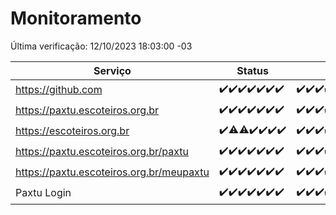 # Monitoramento

Última verificação: 12/10/2023 18:03:00 -03

|Serviço|Status|Últimas 24h|
|---|---|---|
|https://github.com|<span title="2023-10-05: OK=24">✔️</span><span title="2023-10-06: OK=24">✔️</span><span title="2023-10-07: OK=24">✔️</span><span title="2023-10-08: OK=24">✔️</span><span title="2023-10-09: OK=24">✔️</span><span title="2023-10-10: OK=24">✔️</span><span title="2023-10-11: OK=21">✔️</span>|<span title="11/10/2023 18:04:00 -03 : 200">✔️</span><span title="11/10/2023 19:04:00 -03 : 200">✔️</span><span title="11/10/2023 20:05:00 -03 : 200">✔️</span><span title="11/10/2023 21:27:00 -03 : 200">✔️</span><span title="11/10/2023 22:39:00 -03 : 200">✔️</span><span title="11/10/2023 23:13:00 -03 : 200">✔️</span><span title="12/10/2023 00:06:00 -03 : 200">✔️</span><span title="12/10/2023 01:07:00 -03 : 200">✔️</span><span title="12/10/2023 02:05:00 -03 : 200">✔️</span><span title="12/10/2023 03:08:00 -03 : 200">✔️</span><span title="12/10/2023 04:05:00 -03 : 200">✔️</span><span title="12/10/2023 05:08:00 -03 : 200">✔️</span><span title="12/10/2023 06:06:00 -03 : 200">✔️</span><span title="12/10/2023 07:06:00 -03 : 200">✔️</span><span title="12/10/2023 08:04:00 -03 : 200">✔️</span><span title="12/10/2023 09:11:00 -03 : 200">✔️</span><span title="12/10/2023 10:09:00 -03 : 200">✔️</span><span title="12/10/2023 11:05:00 -03 : 200">✔️</span><span title="12/10/2023 12:06:00 -03 : 200">✔️</span><span title="12/10/2023 13:07:00 -03 : 200">✔️</span><span title="12/10/2023 14:04:00 -03 : 200">✔️</span><span title="12/10/2023 15:08:00 -03 : 200">✔️</span><span title="12/10/2023 16:03:00 -03 : 200">✔️</span><span title="12/10/2023 17:06:00 -03 : 200">✔️</span><span title="12/10/2023 18:03:00 -03 : 200">✔️</span>|
|https://paxtu.escoteiros.org.br|<span title="2023-10-05: OK=24">✔️</span><span title="2023-10-06: OK=24">✔️</span><span title="2023-10-07: OK=24">✔️</span><span title="2023-10-08: OK=24">✔️</span><span title="2023-10-09: OK=24">✔️</span><span title="2023-10-10: OK=24">✔️</span><span title="2023-10-11: OK=21">✔️</span>|<span title="11/10/2023 18:04:00 -03 : 200">✔️</span><span title="11/10/2023 19:04:00 -03 : 200">✔️</span><span title="11/10/2023 20:05:00 -03 : 200">✔️</span><span title="11/10/2023 21:27:00 -03 : 200">✔️</span><span title="11/10/2023 22:39:00 -03 : 200">✔️</span><span title="11/10/2023 23:13:00 -03 : 200">✔️</span><span title="12/10/2023 00:06:00 -03 : 200">✔️</span><span title="12/10/2023 01:07:00 -03 : 200">✔️</span><span title="12/10/2023 02:05:00 -03 : 200">✔️</span><span title="12/10/2023 03:08:00 -03 : 200">✔️</span><span title="12/10/2023 04:05:00 -03 : 200">✔️</span><span title="12/10/2023 05:08:00 -03 : 200">✔️</span><span title="12/10/2023 06:06:00 -03 : 200">✔️</span><span title="12/10/2023 07:06:00 -03 : 200">✔️</span><span title="12/10/2023 08:04:00 -03 : 200">✔️</span><span title="12/10/2023 09:11:00 -03 : 200">✔️</span><span title="12/10/2023 10:09:00 -03 : 200">✔️</span><span title="12/10/2023 11:05:00 -03 : 200">✔️</span><span title="12/10/2023 12:06:00 -03 : 200">✔️</span><span title="12/10/2023 13:07:00 -03 : 200">✔️</span><span title="12/10/2023 14:04:00 -03 : 200">✔️</span><span title="12/10/2023 15:08:00 -03 : 200">✔️</span><span title="12/10/2023 16:03:00 -03 : 200">✔️</span><span title="12/10/2023 17:06:00 -03 : 200">✔️</span><span title="12/10/2023 18:03:00 -03 : 200">✔️</span>|
|https://escoteiros.org.br|<span title="2023-10-05: OK=24">✔️</span><span title="2023-10-06: OK=23, Falhas=1">⚠️</span><span title="2023-10-07: OK=23, Falhas=1">⚠️</span><span title="2023-10-08: OK=24">✔️</span><span title="2023-10-09: OK=24">✔️</span><span title="2023-10-10: OK=24">✔️</span><span title="2023-10-11: OK=21">✔️</span>|<span title="11/10/2023 18:04:00 -03 : 200">✔️</span><span title="11/10/2023 19:04:00 -03 : 200">✔️</span><span title="11/10/2023 20:05:00 -03 : 200">✔️</span><span title="11/10/2023 21:27:00 -03 : 200">✔️</span><span title="11/10/2023 22:39:00 -03 : 200">✔️</span><span title="11/10/2023 23:13:00 -03 : 200">✔️</span><span title="12/10/2023 00:06:00 -03 : 200">✔️</span><span title="12/10/2023 01:07:00 -03 : 200">✔️</span><span title="12/10/2023 02:05:00 -03 : 200">✔️</span><span title="12/10/2023 03:08:00 -03 : 200">✔️</span><span title="12/10/2023 04:05:00 -03 : 200">✔️</span><span title="12/10/2023 05:08:00 -03 : 200">✔️</span><span title="12/10/2023 06:06:00 -03 : 200">✔️</span><span title="12/10/2023 07:06:00 -03 : 200">✔️</span><span title="12/10/2023 08:04:00 -03 : 200">✔️</span><span title="12/10/2023 09:11:00 -03 : 200">✔️</span><span title="12/10/2023 10:09:00 -03 : 200">✔️</span><span title="12/10/2023 11:05:00 -03 : 200">✔️</span><span title="12/10/2023 12:06:00 -03 : 200">✔️</span><span title="12/10/2023 13:07:00 -03 : 200">✔️</span><span title="12/10/2023 14:04:00 -03 : 200">✔️</span><span title="12/10/2023 15:08:00 -03 : 200">✔️</span><span title="12/10/2023 16:03:00 -03 : 200">✔️</span><span title="12/10/2023 17:06:00 -03 : 200">✔️</span><span title="12/10/2023 18:03:00 -03 : 200">✔️</span>|
|https://paxtu.escoteiros.org.br/paxtu|<span title="2023-10-05: OK=24">✔️</span><span title="2023-10-06: OK=24">✔️</span><span title="2023-10-07: OK=24">✔️</span><span title="2023-10-08: OK=24">✔️</span><span title="2023-10-09: OK=24">✔️</span><span title="2023-10-10: OK=24">✔️</span><span title="2023-10-11: OK=21">✔️</span>|<span title="11/10/2023 18:04:00 -03 : 200">✔️</span><span title="11/10/2023 19:04:00 -03 : 200">✔️</span><span title="11/10/2023 20:05:00 -03 : 200">✔️</span><span title="11/10/2023 21:27:00 -03 : 200">✔️</span><span title="11/10/2023 22:39:00 -03 : 200">✔️</span><span title="11/10/2023 23:13:00 -03 : 200">✔️</span><span title="12/10/2023 00:06:00 -03 : 200">✔️</span><span title="12/10/2023 01:07:00 -03 : 200">✔️</span><span title="12/10/2023 02:05:00 -03 : 200">✔️</span><span title="12/10/2023 03:08:00 -03 : 200">✔️</span><span title="12/10/2023 04:05:00 -03 : 200">✔️</span><span title="12/10/2023 05:08:00 -03 : 200">✔️</span><span title="12/10/2023 06:06:00 -03 : 200">✔️</span><span title="12/10/2023 07:06:00 -03 : 200">✔️</span><span title="12/10/2023 08:04:00 -03 : 200">✔️</span><span title="12/10/2023 09:11:00 -03 : 200">✔️</span><span title="12/10/2023 10:09:00 -03 : 200">✔️</span><span title="12/10/2023 11:05:00 -03 : 200">✔️</span><span title="12/10/2023 12:06:00 -03 : 200">✔️</span><span title="12/10/2023 13:07:00 -03 : 200">✔️</span><span title="12/10/2023 14:04:00 -03 : 200">✔️</span><span title="12/10/2023 15:08:00 -03 : 200">✔️</span><span title="12/10/2023 16:03:00 -03 : 200">✔️</span><span title="12/10/2023 17:06:00 -03 : 200">✔️</span><span title="12/10/2023 18:03:00 -03 : 200">✔️</span>|
|https://paxtu.escoteiros.org.br/meupaxtu|<span title="2023-10-05: OK=24">✔️</span><span title="2023-10-06: OK=24">✔️</span><span title="2023-10-07: OK=24">✔️</span><span title="2023-10-08: OK=24">✔️</span><span title="2023-10-09: OK=24">✔️</span><span title="2023-10-10: OK=24">✔️</span><span title="2023-10-11: OK=21">✔️</span>|<span title="11/10/2023 18:04:00 -03 : 200">✔️</span><span title="11/10/2023 19:04:00 -03 : 200">✔️</span><span title="11/10/2023 20:05:00 -03 : 200">✔️</span><span title="11/10/2023 21:27:00 -03 : 200">✔️</span><span title="11/10/2023 22:39:00 -03 : 200">✔️</span><span title="11/10/2023 23:13:00 -03 : 200">✔️</span><span title="12/10/2023 00:06:00 -03 : 200">✔️</span><span title="12/10/2023 01:07:00 -03 : 200">✔️</span><span title="12/10/2023 02:05:00 -03 : 200">✔️</span><span title="12/10/2023 03:08:00 -03 : 200">✔️</span><span title="12/10/2023 04:05:00 -03 : 200">✔️</span><span title="12/10/2023 05:08:00 -03 : 200">✔️</span><span title="12/10/2023 06:06:00 -03 : 200">✔️</span><span title="12/10/2023 07:06:00 -03 : 200">✔️</span><span title="12/10/2023 08:04:00 -03 : 200">✔️</span><span title="12/10/2023 09:11:00 -03 : 200">✔️</span><span title="12/10/2023 10:09:00 -03 : 200">✔️</span><span title="12/10/2023 11:05:00 -03 : 200">✔️</span><span title="12/10/2023 12:06:00 -03 : 200">✔️</span><span title="12/10/2023 13:07:00 -03 : 200">✔️</span><span title="12/10/2023 14:04:00 -03 : 200">✔️</span><span title="12/10/2023 15:08:00 -03 : 200">✔️</span><span title="12/10/2023 16:03:00 -03 : 200">✔️</span><span title="12/10/2023 17:06:00 -03 : 200">✔️</span><span title="12/10/2023 18:03:00 -03 : 200">✔️</span>|
|Paxtu Login|<span title="2023-10-05: OK=24">✔️</span><span title="2023-10-06: OK=24">✔️</span><span title="2023-10-07: OK=24">✔️</span><span title="2023-10-08: OK=24">✔️</span><span title="2023-10-09: OK=24">✔️</span><span title="2023-10-10: OK=24">✔️</span><span title="2023-10-11: OK=21">✔️</span>|<span title="11/10/2023 18:04:00 -03 : 200">✔️</span><span title="11/10/2023 19:04:00 -03 : 200">✔️</span><span title="11/10/2023 20:05:00 -03 : 200">✔️</span><span title="11/10/2023 21:27:00 -03 : 200">✔️</span><span title="11/10/2023 22:39:00 -03 : 200">✔️</span><span title="11/10/2023 23:13:00 -03 : 200">✔️</span><span title="12/10/2023 00:06:00 -03 : 200">✔️</span><span title="12/10/2023 01:07:00 -03 : 200">✔️</span><span title="12/10/2023 02:05:00 -03 : 200">✔️</span><span title="12/10/2023 03:08:00 -03 : 200">✔️</span><span title="12/10/2023 04:06:00 -03 : 200">✔️</span><span title="12/10/2023 05:08:00 -03 : 200">✔️</span><span title="12/10/2023 06:06:00 -03 : 200">✔️</span><span title="12/10/2023 07:06:00 -03 : 200">✔️</span><span title="12/10/2023 08:04:00 -03 : 200">✔️</span><span title="12/10/2023 09:11:00 -03 : 200">✔️</span><span title="12/10/2023 10:09:00 -03 : 200">✔️</span><span title="12/10/2023 11:05:00 -03 : 200">✔️</span><span title="12/10/2023 12:06:00 -03 : 200">✔️</span><span title="12/10/2023 13:07:00 -03 : 200">✔️</span><span title="12/10/2023 14:04:00 -03 : 200">✔️</span><span title="12/10/2023 15:08:00 -03 : 200">✔️</span><span title="12/10/2023 16:03:00 -03 : 200">✔️</span><span title="12/10/2023 17:06:00 -03 : 200">✔️</span><span title="12/10/2023 18:03:00 -03 : 200">✔️</span>|
